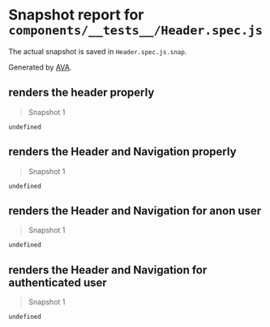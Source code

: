 # Snapshot report for `components/__tests__/Header.spec.js`

The actual snapshot is saved in `Header.spec.js.snap`.

Generated by [AVA](https://ava.li).

## renders the header properly

> Snapshot 1

    undefined

## renders the Header and Navigation properly

> Snapshot 1

    undefined

## renders the Header and Navigation for anon user

> Snapshot 1

    undefined

## renders the Header and Navigation for authenticated user

> Snapshot 1

    undefined

